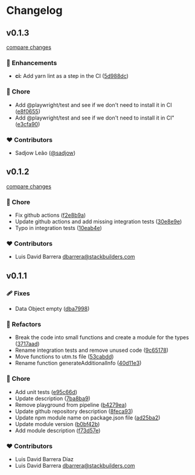 # Changelog


## v0.1.3

[compare changes](https://github.com/your-org/my-module/compare/v0.1.2...v0.1.3)

### 🚀 Enhancements

- **ci:** Add yarn lint as a step in the CI ([5d988dc](https://github.com/your-org/my-module/commit/5d988dc))

### 🏡 Chore

- Add @playwright/test and see if we don't need to install it in CI ([e8f0655](https://github.com/your-org/my-module/commit/e8f0655))
- Add @playwright/test and see if we don't need to install it in CI" ([e3cfa90](https://github.com/your-org/my-module/commit/e3cfa90))

### ❤️ Contributors

- Sadjow Leão ([@sadjow](http://github.com/sadjow))

## v0.1.2

[compare changes](https://github.com/your-org/my-module/compare/v0.1.1...v0.1.2)

### 🏡 Chore

- Fix github actions ([f2e8b9a](https://github.com/your-org/my-module/commit/f2e8b9a))
- Update github actions and add missing integration tests ([30e8e9e](https://github.com/your-org/my-module/commit/30e8e9e))
- Typo in integration tests ([10eab4e](https://github.com/your-org/my-module/commit/10eab4e))

### ❤️ Contributors

- Luis David Barrera <dbarrera@stackbuilders.com>

## v0.1.1


### 🩹 Fixes

- Data Object empty ([dba7998](https://github.com/your-org/my-module/commit/dba7998))

### 💅 Refactors

- Break the code into small functions and create a module for the types ([3717aad](https://github.com/your-org/my-module/commit/3717aad))
- Rename integration tests and remove unused code ([9c65178](https://github.com/your-org/my-module/commit/9c65178))
- Move functions to utm.ts file ([53cabdd](https://github.com/your-org/my-module/commit/53cabdd))
- Rename function generateAdditionalInfo ([40d11e3](https://github.com/your-org/my-module/commit/40d11e3))

### 🏡 Chore

- Add unit tests ([e95c66d](https://github.com/your-org/my-module/commit/e95c66d))
- Update description ([7ba8ba9](https://github.com/your-org/my-module/commit/7ba8ba9))
- Remove playground from pipeline ([b4279ea](https://github.com/your-org/my-module/commit/b4279ea))
- Update github repository description ([8feca93](https://github.com/your-org/my-module/commit/8feca93))
- Update npm module name on package.json file ([ad25ba2](https://github.com/your-org/my-module/commit/ad25ba2))
- Update module version ([b0bf42b](https://github.com/your-org/my-module/commit/b0bf42b))
- Add module description ([f73d57e](https://github.com/your-org/my-module/commit/f73d57e))

### ❤️ Contributors

- Luis David Barrera Díaz 
- Luis David Barrera <dbarrera@stackbuilders.com>

